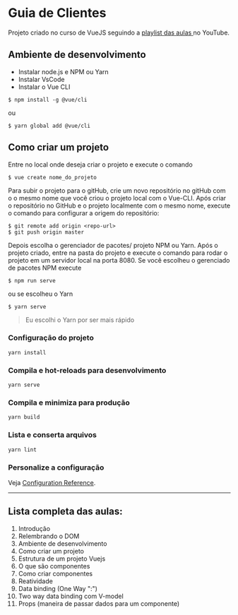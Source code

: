 # Guia de Clientes

Projeto criado no curso de VueJS seguindo a [playlist das aulas ](https://youtube.com/playlist?list=PLJ_KhUnlXUPteacVhunyK5M8SKIadeED0) no YouTube.

## Ambiente de desenvolvimento
- Instalar node.js e NPM ou Yarn
- Instalar VsCode
- Instalar o Vue CLI 

```
$ npm install -g @vue/cli
```
ou
```
$ yarn global add @vue/cli
```
## Como criar um projeto

Entre no local onde deseja criar o projeto e execute o comando
```
$ vue create nome_do_projeto
```
Para subir o projeto para o gitHub, crie um novo repositório no gitHub com o o mesmo nome que você criou o projeto local com o Vue-CLI. Após criar o repositório no GitHub e o projeto localmente com o mesmo nome, execute o comando para configurar a origem do repositório:
```
$ git remote add origin <repo-url>
$ git push origin master
```
Depois escolha o gerenciador de pacotes/ projeto NPM ou Yarn. 
Após o projeto criado, entre na pasta do projeto e execute o comando para rodar o projeto em um servidor local na porta 8080. Se você escolheu o gerenciado de pacotes NPM execute
```
$ npm run serve
```
ou se escolheu o Yarn
```
$ yarn serve
```
>Eu escolhi o Yarn por ser mais rápido

### Configuração do projeto
```
yarn install
```

### Compila e hot-reloads para desenvolvimento
```
yarn serve
```

### Compila e minimiza para produção
```
yarn build
```

### Lista e conserta arquivos
```
yarn lint
```

### Personalize a configuração
Veja [Configuration Reference](https://cli.vuejs.org/config/).


---
## Lista completa das aulas:
1. Introdução
2. Relembrando o DOM
3. Ambiente de desenvolvimento
4. Como criar um projeto
5. Estrutura de um projeto Vuejs
6. O que são componentes
7. Como criar componentes
8. Reatividade
9. Data binding (One Way ":")
10. Two way data binding com V-model
11. Props (maneira de passar dados para um componente)
